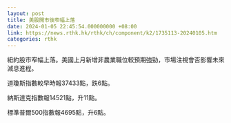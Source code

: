 ```yaml
---
layout: post
title: 美股開市後窄幅上落
date: 2024-01-05 22:45:54.000000000 +08:00
link: https://news.rthk.hk/rthk/ch/component/k2/1735113-20240105.htm
categories: rthk
---
```


紐約股市窄幅上落。美國上月新增非農業職位較預期強勁，市場注視會否影響未來減息進程。

道瓊斯指數較早時報37433點，跌6點。

納斯達克指數報14521點，升11點。

標準普爾500指數報4695點，升6點。

